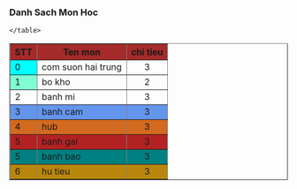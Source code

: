 
<!DOCTYPE html>
<html lang="en">
<head>
    <meta charset="UTF-8">
    <meta name="viewport" content="width=device-width, initial-scale=1.0">
    <title>Document</title>
</head>
<body>
    <h3>Danh Sach Mon Hoc</h3>
    <table border ="1" cellspacing="0"  cellpadding="5">
        <tr style="background-color: brown;">
            <Th>STT</Th>
            <th>Ten mon</th>
            <th>chi tieu</th>
        </tr>
        <tr> 
            <td style="background-color: aqua;" >0</Td> 
            <td>com suon hai trung</td>
            <td align="center">3</td>
        </tr>
        <tr>
            <td style="background-color: aquamarine;">1</Td>
            <td>bo kho</td>
            <td align="center">2</td>
        </tr>
            <td style="backgroundxy-d50, color percentage, color percentage);">2</Td>
            <td>banh mi</td>
            <td align="center">3</td>
        </tr>
        <tr style="background-color: cornflowerblue;">
            <td>3</Td>
            <td>banh cam</td>
            <td align="center">3</td>
        </tr>
        <tr style="background-color: chocolate;">
            <td>4</Td>
            <td>hub</td>
            <td align="center">3</td>
        </tr>
        <tr style="background-color: firebrick;">
            <td>5</Td>
            <td>banh gai</td>
            <td align="center">3</td>
        </tr>
        <tr style="background-color: teal;">
            <td>5</Td>
            <td>banh bao</td>
            <td align="center">3</td>
        </tr>
        <tr style="background-color: darkgoldenrod;">
            <td>6</Td>
            <td>hu tieu</td>
            <td align="center">3</td>
        </tr>

    </table>
</body>
</html>
